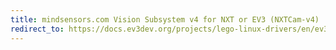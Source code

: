 ```yaml
---
title: mindsensors.com Vision Subsystem v4 for NXT or EV3 (NXTCam-v4)
redirect_to: https://docs.ev3dev.org/projects/lego-linux-drivers/en/ev3dev-jessie/sensor_data.html#ms-nxtcam
---
```

